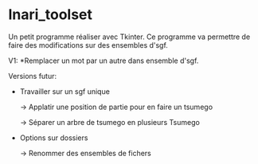 # Inari_toolset
Un petit programme réaliser avec Tkinter. Ce programme va permettre de faire des modifications sur des ensembles d'sgf.

V1: 
  *Remplacer un mot par un autre dans ensemble d'sgf.

Versions futur: 
  * Travailler sur un sgf unique
  
      ->  Applatir une position de partie pour en faire un tsumego
      
      
       -> Séparer un arbre de tsumego en plusieurs Tsumego
  * Options sur dossiers
  
       -> Renommer des ensembles de fichers
